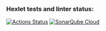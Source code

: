 ### Hexlet tests and linter status:
[![Actions Status](https://github.com/YaroslavDudin/python-project-49/actions/workflows/hexlet-check.yml/badge.svg)](https://github.com/YaroslavDudin/python-project-49/actions)
[![SonarQube Cloud](https://sonarcloud.io/images/project_badges/sonarcloud-light.svg)](https://sonarcloud.io/summary/new_code?id=YaroslavDudin_python-project-49)